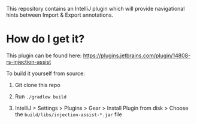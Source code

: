 This repository contains an IntelliJ plugin which will provide navigational hints between 
Import & Export annotations. 

# How do I get it?

This plugin can be found here: https://plugins.jetbrains.com/plugin/14808-rs-injection-assist

To build it yourself from source:

1. Git clone this repo

2. Run `./gradlew build`

3. IntelliJ > Settings > Plugins > Gear > Install Plugin from disk > Choose the `build/libs/injection-assist-*.jar` file 
